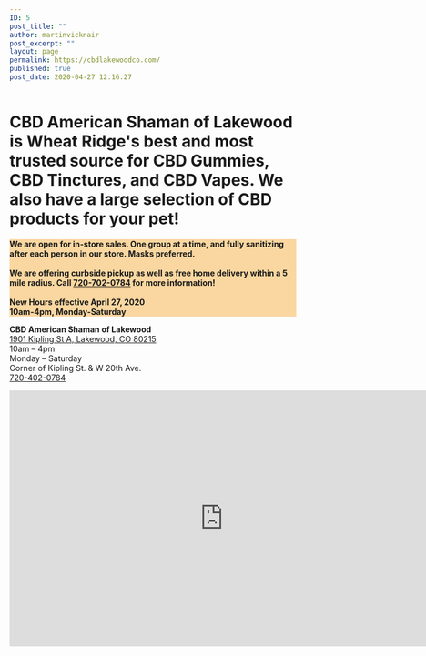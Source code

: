 ```yaml
---
ID: 5
post_title: ""
author: martinvicknair
post_excerpt: ""
layout: page
permalink: https://cbdlakewoodco.com/
published: true
post_date: 2020-04-27 12:16:27
---
```

<!-- wp:paragraph -->
<p></p>
<!-- /wp:paragraph -->

<!-- wp:heading {"level":1,"className":"font-size: 3em;"} -->
<h1 class="font-size: 3em;">CBD American Shaman of Lakewood is Wheat Ridge's best and most trusted source for CBD Gummies, CBD Tinctures, and CBD Vapes. We also have a large selection of CBD products for your pet!</h1>
<!-- /wp:heading -->

<!-- wp:paragraph -->
<p></p>
<!-- /wp:paragraph -->

<!-- wp:paragraph {"align":"left","customBackgroundColor":"#fad7a0"} -->
<p style="background-color:#fad7a0" class="has-background has-text-align-left"><strong>We are open for in-store sales. One group at a time, and fully sanitizing after each person in our store. Masks preferred.</strong><br><br><strong>We are offering curbside pickup as well as free home delivery within a 5 mile radius. Call <a href="tel:7207020784">720-702-0784</a> for more information!</strong><br><br><strong>New Hours effective April 27, 2020</strong><br><strong>10am-4pm, Monday-Saturday</strong></p>
<!-- /wp:paragraph -->

<!-- wp:paragraph -->
<p><strong>CBD American Shaman of Lakewood</strong><br><a href="https://goo.gl/maps/oRfXbrcsLsq2zSYg9">1901 Kipling St A, Lakewood, CO 80215</a><br>10am – 4pm<br>Monday – Saturday<br>Corner of Kipling St. &amp; W 20th Ave.<br><a href="tel:720-402-0784">720-402-0784</a></p>
<!-- /wp:paragraph -->

<!-- wp:html -->
<iframe src="https://www.google.com/maps/embed?pb=!1m18!1m12!1m3!1d3067.6813954843255!2d-105.11221018462437!3d39.746807079448615!2m3!1f0!2f0!3f0!3m2!1i1024!2i768!4f13.1!3m3!1m2!1s0x876b87e496084733%3A0x507731f5b87c8da1!2sCBD%20American%20Shaman%20of%20Lakewood%20CO!5e0!3m2!1sen!2sus!4v1588010966108!5m2!1sen!2sus" width="750" height="450" frameborder="0" style="border:0;" allowfullscreen="" aria-hidden="false" tabindex="0"></iframe>
<!-- /wp:html -->